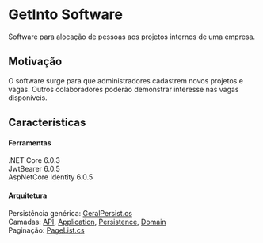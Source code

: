 # GetInto Software
Software para alocação de pessoas aos projetos internos de uma empresa.

## Motivação
O software surge para que administradores cadastrem novos projetos e vagas. Outros colaboradores poderão demonstrar interesse nas vagas disponíveis.

## Características
#### Ferramentas
.NET Core 6.0.3 <br>
JwtBearer 6.0.5<br>
AspNetCore Identity 6.0.5<br>

#### Arquitetura
Persistência genérica: [GeralPersist.cs](https://github.com/mateus-ceccagno/GetInto-srv/blob/main/GetInto.Persistence/GeralPersist.cs) <br>
Camadas: [API](https://github.com/mateus-ceccagno/GetInto-srv/tree/main/GetInto.API), [Application](https://github.com/mateus-ceccagno/GetInto-srv/tree/main/GetInto.Application), [Persistence](https://github.com/mateus-ceccagno/GetInto-srv/tree/main/GetInto.Persistence), [Domain](https://github.com/mateus-ceccagno/GetInto-srv/tree/main/GetInto.Domain) <br>
Paginação: [PageList.cs](https://github.com/mateus-ceccagno/GetInto-srv/blob/main/GetInto.Persistence/Pagination/PageList.cs)
